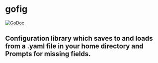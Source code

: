 # gofig

[![GoDoc](https://godoc.org/github.com/thane421/gofig?status.svg)](https://godoc.org/github.com/thane421/gofig)

## Configuration library which saves to and loads from a .yaml file in your home directory and Prompts for missing fields.